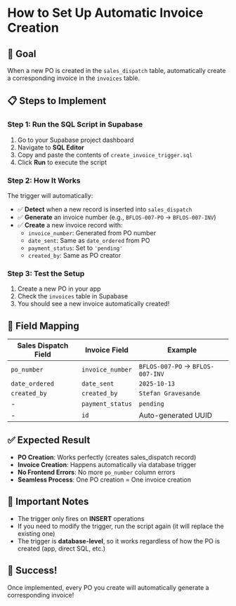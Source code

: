 # How to Set Up Automatic Invoice Creation

## 🎯 Goal
When a new PO is created in the `sales_dispatch` table, automatically create a corresponding invoice in the `invoices` table.

## 📋 Steps to Implement

### Step 1: Run the SQL Script in Supabase
1. Go to your Supabase project dashboard
2. Navigate to **SQL Editor**
3. Copy and paste the contents of `create_invoice_trigger.sql`
4. Click **Run** to execute the script

### Step 2: How It Works
The trigger will automatically:
- ✅ **Detect** when a new record is inserted into `sales_dispatch`
- ✅ **Generate** an invoice number (e.g., `BFLOS-007-PO` → `BFLOS-007-INV`)
- ✅ **Create** a new invoice record with:
  - `invoice_number`: Generated from PO number
  - `date_sent`: Same as `date_ordered` from PO
  - `payment_status`: Set to `'pending'`
  - `created_by`: Same as PO creator

### Step 3: Test the Setup
1. Create a new PO in your app
2. Check the `invoices` table in Supabase
3. You should see a new invoice automatically created!

## 🔧 Field Mapping

| Sales Dispatch Field | Invoice Field | Example |
|---------------------|---------------|---------|
| `po_number` | `invoice_number` | `BFLOS-007-PO` → `BFLOS-007-INV` |
| `date_ordered` | `date_sent` | `2025-10-13` |
| `created_by` | `created_by` | `Stefan Gravesande` |
| - | `payment_status` | `pending` |
| - | `id` | Auto-generated UUID |

## ✅ Expected Result
- **PO Creation**: Works perfectly (creates sales_dispatch record)
- **Invoice Creation**: Happens automatically via database trigger
- **No Frontend Errors**: No more `po_number` column errors
- **Seamless Process**: One PO creation = One invoice creation

## 🚨 Important Notes
- The trigger only fires on **INSERT** operations
- If you need to modify the trigger, run the script again (it will replace the existing one)
- The trigger is **database-level**, so it works regardless of how the PO is created (app, direct SQL, etc.)

## 🎉 Success!
Once implemented, every PO you create will automatically generate a corresponding invoice!
